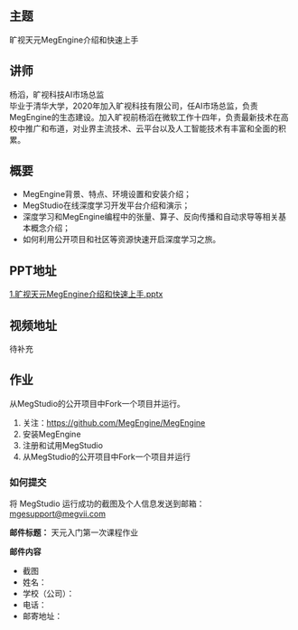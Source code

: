 ## 主题
旷视天元MegEngine介绍和快速上手
## 讲师
杨滔，旷视科技AI市场总监<br>
毕业于清华大学，2020年加入旷视科技有限公司，任AI市场总监，负责MegEngine的生态建设。加入旷视前杨滔在微软工作十四年，负责最新技术在高校中推广和布道，对业界主流技术、云平台以及人工智能技术有丰富和全面的积累。

## 概要
* MegEngine背景、特点、环境设置和安装介绍；
* MegStudio在线深度学习开发平台介绍和演示；
* 深度学习和MegEngine编程中的张量、算子、反向传播和自动求导等相关基本概念介绍；
* 如何利用公开项目和社区等资源快速开启深度学习之旅。

## PPT地址

[1.旷视天元MegEngine介绍和快速上手.pptx](./PPT合集/1.旷视天元MegEngine介绍和快速上手.pptx)

## 视频地址

待补充

## 作业

从MegStudio的公开项目中Fork一个项目并运行。

1. 关注：https://github.com/MegEngine/MegEngine
2. 安装MegEngine
3. 注册和试用MegStudio
4. 从MegStudio的公开项目中Fork一个项目并运行

### 如何提交

将 MegStudio 运行成功的截图及个人信息发送到邮箱：mgesupport@megvii.com

**邮件标题：** 天元入门第一次课程作业

**邮件内容**

* 截图
* 姓名：
* 学校（公司）：
* 电话：
* 邮寄地址：


